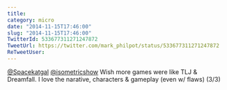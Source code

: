 ```yaml
---
title: 
category: micro
date: "2014-11-15T17:46:00"
slug: "2014-11-15T17:46:00"
TwitterId: 533677311271247872
TweetUrl: https://twitter.com/mark_philpot/status/533677311271247872
ReTweetUser: 
---
```


[@Spacekatgal](https://twitter.com/Spacekatgal) [@isometricshow](https://twitter.com/isometricshow) Wish more games were like TLJ &amp; Dreamfall. I love the narative, characters &amp; gameplay (even w/ flaws) (3/3)